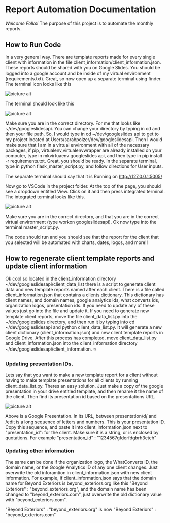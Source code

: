 # Report Automation Documentation

_Welcome Folks!_ The purpose of this project is to automate the monthly reports. 

## How to Run Code

In a very general way. There are template reports made for every single client with information in the file 
client_information/client_information.json. These reports should be shared with you on Google Slides. You should be logged into a google
account and be inside of my virtual environment (requirements.txt). Great, so now open up a separate terminal using finder. The terminal icon looks like this

![picture alt](https://cdn.dribbble.com/users/559169/screenshots/2456814/02-terminal_1x.png)

The terminal should look like this

![picture alt](https://www.imore.com/sites/imore.com/files/styles/xlarge/public/field/image/2016/02/say-terminal-command-screenshot.jpg?itok=jOSHQLCF)

Make sure you are in the correct directory. For me that looks like ~/dev/googleslidesapi. You can change your directory by typing in cd and then your file path. So, I would type in cd ~/dev/googleslides api to get to my project located at Users/sarahpolzer/dev/googleslidesapi. Then I would make sure that I am in a virtual environment with all of the necessary packages, if pip, virtualenv,virtualenvwrapper are already installed on your computer, type in mkvirtuaenv googleslides api, and then type in pip install -r requirements.txt. Great, you should be ready. In the separate terminal, type in python flask_master_script.py, and follow directions for User inputs.

The separate terminal should say that it is Running on http://127.0.0.1:5005/ 

Now go to VSCode in the project folder. At the top of the page, you should see a dropdown entitled View. Click on it and then press integrated terminal. The integrated terminal looks like this.

![picture alt](http://keysandstrokes.info/wp-content/uploads/2016/10/Visual-Studio-Code-Integrated-terminal.png)


 Make sure you are in the correct directory, and that you are in the correct virtual environment (type workon googleslidesapi). Ok now type into the terminal master_script.py.

The code should run and you should see that the report for the client that you selected will be automated with charts, dates, logos, and more!!


## How to regenerate client template reports and update client information

Ok cool so located in the client_information directory ~/dev/googleslidesapi/client_data_list there is a script to generate client data and new template reports named after each client. There is a file called client_information.json that contains a clients dictionary. This dictionary has client names, and domain names, google analytics ids, what converts ids, organization logos, presentation ids. If you need to update any of these values just go into the file and update it. If you need to generate new template client reports, move the file client_data_list.py into the ~/dev/googleslides directory, and then run it by typing into cd ~/dev/googleslidesapi and python client_data_list.py. It will generate a new client dictionary (client_information.json) and new client template reports in Google Drive. After this process has completed, move client_data_list.py and client_information.json into the client_information directory ~/dev/googleslidesapi/client_information. :star:


 ### Updating presentation IDs.

 Lets say that you want to make a new template report for a client without having to make template presentations for all clients by running client_data_list.py. Theres an easy solution. Just make a copy of the google presentation in your drive entitled template, and then rename it the name of the client. Then find its presentation id based on the presentations URL.


![picture alt](https://i.ytimg.com/vi/VSz0WxdF0eM/maxresdefault.jpg)

Above is a Google Presentation. In its URL, between presentation/d/ and /edit is a long sequence of letters and numbers. This is your presentation ID. Copy this sequence, and paste it into client_information.json next to "presentation_id": for the client. Make sure it is a string, or is enclosed by quotations. For example "presentation_id" : "1234567gfderfdgbrh3eteh"

### Updating other information 

The same can be done if the organization logo, the WhatConverts ID, the domain name, or the Google Analytics ID of any one client changes. Just overwrite the old inforamtion in client_information.json with new client information. For example, if client_information.json says that the domain name for Beyond Exteriors is beyond_exteriors.org like this "Beyond Exteriors" : "beyond_exteriors.org", and the domain name has been changed to "beyond_exteriors.com", just overwrite the old dictionary value with "beyond_exteriors.com". 

"Beyond Exteriors" : "beyond_exteriors.org" is now "Beyond Exteriors" : "beyond_exteriors.com"









